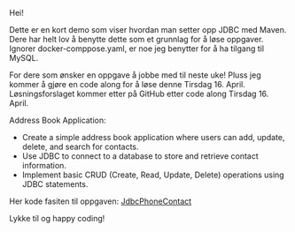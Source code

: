 Hei! 

Dette er en kort demo som viser hvordan man setter opp JDBC med Maven. 
Dere har helt lov å benytte dette som et grunnlag for å løse oppgaver.
Ignorer docker-comppose.yaml, er noe jeg benytter for å ha tilgang til MySQL.

For dere som ønsker en oppgave å jobbe med til neste uke!
Pluss jeg kommer å gjøre en code along for å løse denne Tirsdag 16. April.
Løsningsforslaget kommer etter på GitHub etter code along Tirsdag 16. April.

Address Book Application:
- Create a simple address book application where users can add, update, delete, and search for contacts.
- Use JDBC to connect to a database to store and retrieve contact information.
- Implement basic CRUD (Create, Read, Update, Delete) operations using JDBC statements.

Her kode fasiten til oppgaven:
[JdbcPhoneContact](https://github.com/Errons1/JdbcPhoneContact)

Lykke til og happy coding!
